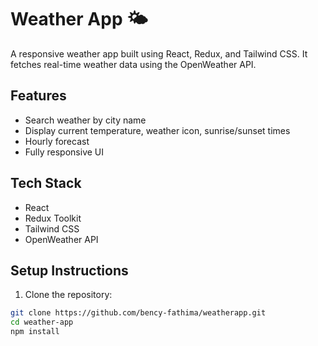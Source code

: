 # Weather App 🌤️

A responsive weather app built using React, Redux, and Tailwind CSS. It fetches real-time weather data using the OpenWeather API.

## Features
- Search weather by city name
- Display current temperature, weather icon, sunrise/sunset times
- Hourly forecast
- Fully responsive UI

## Tech Stack
- React
- Redux Toolkit
- Tailwind CSS
- OpenWeather API

## Setup Instructions

1. Clone the repository:
```bash
git clone https://github.com/bency-fathima/weatherapp.git
cd weather-app
npm install

